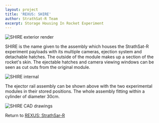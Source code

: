 ```yaml
---
layout: project
title: 'REXUS: SHIRE'
author: StrathSat-R Team
excerpt: Storage Housing In Rocket Experiment
---
```

![SHIRE exterior render][shire1]

SHIRE is the name given to the assembly which houses the StrathSat-R experiment payloads with its multiple cameras, ejection system and detachable hatches. The outside of the module makes up a section of the rocket's skin. The ejectable hatches and camera viewing windows can be seen as cut outs from the original module. 

![SHIRE internal][shire2]

The ejector rail assembly can be shown above with the two experimental modules in their stored positions. The whole assembly fitting within a cylinder of diameter 30cm.

![SHIRE CAD drawings][shire3]

Return to [REXUS: StrathSar-R][1]

[1]: {{site.projecturl}}REXUS/
[shire1]: {{site.staticurl}}/images/projects/SHIRE_module_exterior.jpg
[shire2]: {{site.staticurl}}/images/projects/SHIRE_inner_shire_assembly.jpg
[shire3]: {{site.staticurl}}/images/projects/SHIRE_drawing.jpg